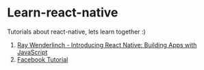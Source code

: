 # Learn-react-native
Tutorials about react-native, lets learn together :)

 1. [Ray Wenderlinch - Introducing React Native: Building Apps with JavaScript
](http://www.raywenderlich.com/99473/introducing-react-native-building-apps-javascript)
 2. [Facebook Tutorial](http://facebook.github.io/react-native/docs/tutorial.html#content)


